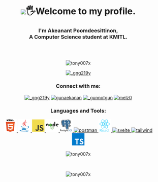 <div align="center">
<h1><img src=":wave:" width="30">🖐️Welcome to my profile.</h1>
<h3>I'm Akeanant Poomdeesittinon, <br> A Computer Science student at KMITL.</h3></div>
</br>
</br>
<div>
<p align="center"> <img src="https://komarev.com/ghpvc/?username=tony007x&label=Profile%20views&color=70a0ff&style=flat-square" alt="tony007x" /> </p>
<p align="center"> <a href="https://twitter.com/_gng219y" target="blank"><img src="https://img.shields.io/twitter/follow/_gng219y?logo=twitter&style=for-the-badge" alt="_gng219y" /></a> </p>
</div>

<h3 align="center">Connect with me:</h3>
<p align="center">
<a href="https://twitter.com/_gng219y" target="blank"><img align="center" src="https://raw.githubusercontent.com/rahuldkjain/github-profile-readme-generator/master/src/images/icons/Social/twitter.svg" alt="_gng219y" height="30" width="40" /></a>
<a href="https://fb.com/gunaekanan" target="blank"><img align="center" src="https://raw.githubusercontent.com/rahuldkjain/github-profile-readme-generator/master/src/images/icons/Social/facebook.svg" alt="gunaekanan" height="30" width="40" /></a>
<a href="https://instagram.com/_gunnotgun" target="blank"><img align="center" src="https://raw.githubusercontent.com/rahuldkjain/github-profile-readme-generator/master/src/images/icons/Social/instagram.svg" alt="_gunnotgun" height="30" width="40" /></a>
<a href="https://www.youtube.com/c/melz0" target="blank"><img align="center" src="https://raw.githubusercontent.com/rahuldkjain/github-profile-readme-generator/master/src/images/icons/Social/youtube.svg" alt="melz0" height="30" width="40" /></a>
</p>

<h3 align="center">Languages and Tools:</h3>
<p align="center">  
  <a href="https://www.w3.org/html/" target="_blank" rel="noreferrer"> <img src="https://raw.githubusercontent.com/devicons/devicon/master/icons/html5/html5-original-wordmark.svg" alt="html5" width="40" height="40"/> </a> 
  <a href="https://www.java.com" target="_blank" rel="noreferrer"> <img src="https://raw.githubusercontent.com/devicons/devicon/master/icons/java/java-original.svg" alt="java" width="40" height="40"/> </a> 
  <a href="https://developer.mozilla.org/en-US/docs/Web/JavaScript" target="_blank" rel="noreferrer"> <img src="https://raw.githubusercontent.com/devicons/devicon/master/icons/javascript/javascript-original.svg" alt="javascript" width="40" height="40"/> </a> 
  <a href="https://nodejs.org" target="_blank" rel="noreferrer"> <img src="https://raw.githubusercontent.com/devicons/devicon/master/icons/nodejs/nodejs-original-wordmark.svg" alt="nodejs" width="40" height="40"/> </a> 
  <a href="https://www.postgresql.org" target="_blank" rel="noreferrer"> <img src="https://raw.githubusercontent.com/devicons/devicon/master/icons/postgresql/postgresql-original-wordmark.svg" alt="postgresql" width="40" height="40"/> </a> 
  <a href="https://postman.com" target="_blank" rel="noreferrer"> <img src="https://www.vectorlogo.zone/logos/getpostman/getpostman-icon.svg" alt="postman" width="40" height="40"/> </a>
  <a href="https://reactjs.org/" target="_blank" rel="noreferrer"> <img src="https://raw.githubusercontent.com/devicons/devicon/master/icons/react/react-original-wordmark.svg" alt="react" width="40" height="40"/> </a> 
  <a href="https://svelte.dev" target="_blank" rel="noreferrer"> <img src="https://upload.wikimedia.org/wikipedia/commons/1/1b/Svelte_Logo.svg" alt="svelte" width="40" height="40"/> </a> 
  <a href="https://tailwindcss.com/" target="_blank" rel="noreferrer"> <img src="https://www.vectorlogo.zone/logos/tailwindcss/tailwindcss-icon.svg" alt="tailwind" width="40" height="40"/> </a> 
  <a href="https://www.typescriptlang.org/" target="_blank" rel="noreferrer"> <img src="https://raw.githubusercontent.com/devicons/devicon/master/icons/typescript/typescript-original.svg" alt="typescript" width="40" height="40"/> </a> </p>

<p align="center" ><img align="center" src="https://github-readme-stats.vercel.app/api/top-langs?username=tony007x&show_icons=true&theme=cobalt&locale=en&layout=compact" alt="tony007x" /></p>
</br>
<p align="center"> <img align="center" src="https://github-readme-streak-stats.herokuapp.com/?user=tony007x&theme=dark" alt="tony007x" /></p>


